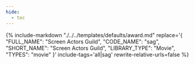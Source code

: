 ```yaml
---
hide:
  - toc
---
```

{%
    include-markdown "./../../templates/defaults/award.md"
    replace='{
        "FULL_NAME": "Screen Actors Guild",
        "CODE_NAME": "sag",
        "SHORT_NAME": "Screen Actors Guild",
        "LIBRARY_TYPE": "Movie",
        "TYPES": "movie"
    }'
    include-tags='all|sag'
    rewrite-relative-urls=false
%}